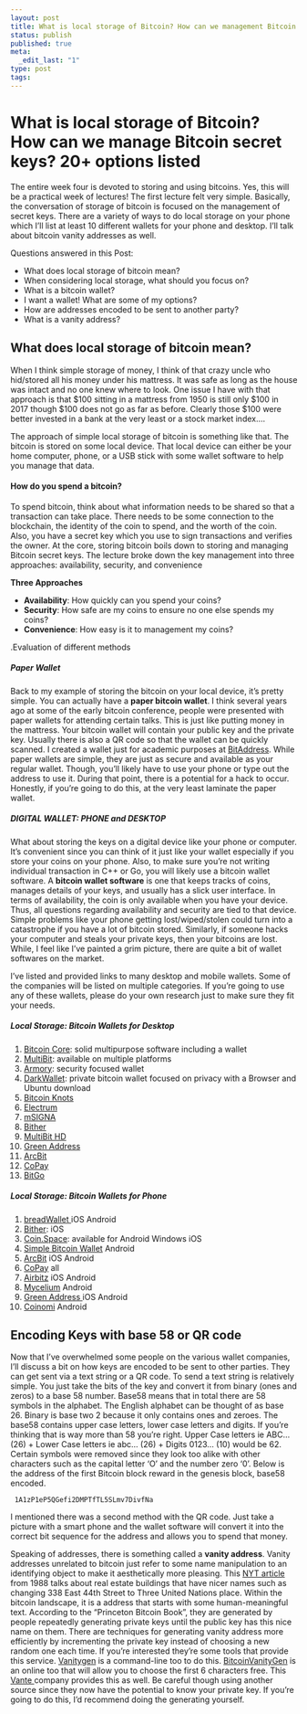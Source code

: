 ```yaml
---
layout: post
title: What is local storage of Bitcoin? How can we management Bitcoin secret keys?
status: publish
published: true
meta:
  _edit_last: "1"
type: post
tags:
---
```

<h1><strong>What is local storage of Bitcoin? How can we manage Bitcoin secret keys? 20+ options listed<br />
</strong></h1>
<p>The entire week four is devoted to storing and using bitcoins. Yes, this will be a practical week of lectures! The first lecture felt very simple. Basically, the conversation of storage of bitcoin is focused on the management of secret keys. There are a variety of ways to do local storage on your phone which I&#8217;ll list at least 10 different wallets for your phone and desktop. I&#8217;ll talk about bitcoin vanity addresses as well.</p>
<p>Questions answered in this Post:</p>
<ul>
<li style="text-align: left;">What does local storage of bitcoin mean?</li>
<li style="text-align: left;">When considering local storage, what should you focus on?</li>
<li style="text-align: left;">What is a bitcoin wallet?</li>
<li style="text-align: left;">I want a wallet! What are some of my options?</li>
<li style="text-align: left;">How are addresses encoded to be sent to another party?</li>
<li style="text-align: left;">What is a vanity address?</li>
</ul>
<h2>What does local storage of bitcoin mean?</h2>
<p>When I think simple storage of money, I think of that crazy uncle who hid/stored all his money under his mattress. It was safe as long as the house was intact and no one knew where to look. One issue I have with that approach is that $100 sitting in a mattress from 1950 is still only $100 in 2017 though $100 does not go as far as before. Clearly those $100 were better invested in a bank at the very least or a stock market index&#8230;.</p>
<p>The approach of simple local storage of bitcoin is something like that. The bitcoin is stored on some local device. That local device can either be your home computer, phone, or a USB stick with some wallet software to help you manage that data.</p>
<h4>How do you spend a bitcoin?</h4>
<p>To spend bitcoin, think about what information needs to be shared so that a transaction can take place. There needs to be some connection to the blockchain, the identity of the coin to spend, and the worth of the coin. Also, you have a secret key which you use to sign transactions and verifies the owner. At the core, storing bitcoin boils down to storing and managing Bitcoin secret keys. The lecture broke down the key management into three approaches: availability, security, and convenience</p>
<p><strong>Three Approaches</strong></p>
<ul>
<li><strong>Availability</strong>: How quickly can you spend your coins?</li>
<li><strong>Security</strong>: How safe are my coins to ensure no one else spends my coins?</li>
<li><strong>Convenience</strong>: How easy is it to management my coins?</li>
</ul>
<p>.Evaluation of different methods</p>
<h5>Paper Wallet</h5>
<p>Back to my example of storing the bitcoin on your local device, it&#8217;s pretty simple. You can actually have a <strong>paper bitcoin wallet</strong>. I think several years ago at some of the early bitcoin conference, people were presented with paper wallets for attending certain talks. This is just like putting money in the mattress. Your bitcoin wallet will contain your public key and the private key. Usually there is also a QR code so that the wallet can be quickly scanned. I created a wallet just for academic purposes at <a href="https://www.bitaddress.org">BitAddress</a>. While paper wallets are simple, they are just as secure and available as your regular wallet. Though, you&#8217;ll likely have to use your phone or type out the address to use it. During that point, there is a potential for a hack to occur. Honestly, if you&#8217;re going to do this, at the very least laminate the paper wallet.</p>
<h5>DIGITAL WALLET: PHONE and DESKTOP</h5>
<p>What about storing the keys on a digital device like your phone or computer. It&#8217;s convenient since you can think of it just like your wallet especially if you store your coins on your phone. Also, to make sure you&#8217;re not writing individual transaction in C++ or Go, you will likely use a bitcoin wallet software. A <strong>bitcoin wallet software</strong> is one that keeps tracks of coins, manages details of your keys, and usually has a slick user interface. In terms of availability, the coin is only available when you have your device. Thus, all questions regarding availability and security are tied to that device. Simple problems like your phone getting lost/wiped/stolen could turn into a catastrophe if you have a lot of bitcoin stored. Similarly, if someone hacks your computer and steals your private keys, then your bitcoins are lost. While, I feel like I&#8217;ve painted a grim picture, there are quite a bit of wallet softwares on the market.</p>
<p>I&#8217;ve listed and provided links to many desktop and mobile wallets. Some of the companies will be listed on multiple categories. If you&#8217;re going to use any of these wallets, please do your own research just to make sure they fit your needs.</p>
<h5>Local Storage: Bitcoin Wallets for Desktop</h5>
<ol>
<li><a href="https://bitcoin.org/en/">Bitcoin Core</a>: solid multipurpose software including a wallet</li>
<li><a href="https://multibit.org/">MultiBit</a>: available on multiple platforms</li>
<li><a href="http://www.bitcoinarmory.com/">Armory</a>: security focused wallet</li>
<li><a href="https://darkwallet.is/">DarkWallet</a>: private bitcoin wallet focused on privacy with a Browser and Ubuntu download</li>
<li><a href="http://bitcoinknots.org/">Bitcoin Knots</a></li>
<li><a href="https://electrum.org/#home">Electrum</a></li>
<li><a href="https://ciphrex.com/">mSIGNA</a></li>
<li><a href="https://bither.net/">Bither</a></li>
<li><a href="https://multibit.org/">MultiBit HD</a></li>
<li><a href="https://greenaddress.it/en/">Green Address </a></li>
<li><a href="https://www.arcbit.io/">ArcBit</a></li>
<li><a href="https://copay.io/">CoPay</a></li>
<li><a href="http://bitgo.info/">BitGo</a></li>
</ol>
<h5>Local Storage: Bitcoin Wallets for Phone</h5>
<ol>
<li><a href="https://breadwallet.com/">breadWallet </a> iOS Android</li>
<li><a href="https://bither.net/">Bither</a>: iOS</li>
<li><a href="https://coin.space/" target="target=&quot;_blank&quot;">Coin.Space</a>: available for Android Windows iOS</li>
<li><a href="https://play.google.com/store/apps/details?id=com.btcontract.wallet" target="_blank">Simple Bitcoin Wallet</a> Android</li>
<li><a href="https://www.arcbit.io/">ArcBit</a> iOS Android</li>
<li><a href="https://copay.io/">CoPay</a> all</li>
<li><a href="https://airbitz.co/" target="_blank">Airbitz</a> iOS Android</li>
<li><a href="https://wallet.mycelium.com/" target="_blank">Mycelium</a> Android</li>
<li><a href="https://greenaddress.it/en/">Green Address </a> iOS Android</li>
<li><a href="https://coinomi.com/" target="_blank">Coinomi</a> Android</li>
</ol>
<h2>Encoding Keys with base 58 or QR code</h2>
<p>Now that I&#8217;ve overwhelmed some people on the various wallet companies, I&#8217;ll discuss a bit on how keys are encoded to be sent to other parties. They can get sent via a text string or a QR code. To send a text string is relatively simple. You just take the bits of the key and convert it from binary (ones and zeros) to a base 58 number. Base58 means that in total there are 58 symbols in the alphabet. The English alphabet can be thought of as base 26. Binary is base two 2 because it only contains ones and zeroes. The base58 contains upper case letters, lower case letters and digits. If you&#8217;re thinking that is way more than 58 you&#8217;re right. Upper Case letters ie ABC&#8230; (26) + Lower Case letters ie abc&#8230; (26) + Digits 0123&#8230; (10) would be 62. Certain symbols were removed since they look too alike with other characters such as the capital letter &#8216;O&#8217; and the number zero &#8216;0&#8217;. Below is the address of the first Bitcoin block reward in the genesis block, base58 encoded.</p>
<p><code> 1A1zP1eP5QGefi2DMPTfTL5SLmv7DivfNa</code></p>
<p>I mentioned there was a second method with the QR code. Just take a picture with a smart phone and the wallet software will convert it into the correct bit sequence for the address and allows you to spend that money.</p>
<p>Speaking of addresses, there is something called a <strong>vanity address</strong>. Vanity addresses unrelated to bitcoin just refer to some name manipulation to an identifying object to make it aesthetically more pleasing. This <a href="http://www.nytimes.com/1988/05/22/realestate/how-builders-invent-vanity-addresses.html"> NYT article</a> from 1988 talks about real estate buildings that have nicer names such as changing 338 East 44th Street to Three United Nations place. Within the bitcoin landscape, it is a address that starts with some human-meaningful text. According to the &#8220;Princeton Bitcoin Book&#8221;, they are generated by people repeatedly generating private keys until the public key has this nice name on them. There are techniques for generating vanity address more efficiently by incrementing the private key instead of choosing a new random one each time. If you&#8217;re interested they&#8217;re some tools that provide this service. <a href="https://en.bitcoin.it/wiki/Vanitygen">Vanitygen</a> is a command-line too to do this. <a href="https://bitcoinvanitygen.com/">BitcoinVanityGen</a> is an online too that will allow you to choose the first 6 characters free. This <a href="https://vante.me/#!/order/start">Vante </a>company provides this as well. Be careful though using another source since they now have the potential to know your private key. If you&#8217;re going to do this, I&#8217;d recommend doing the generating yourself.</p>